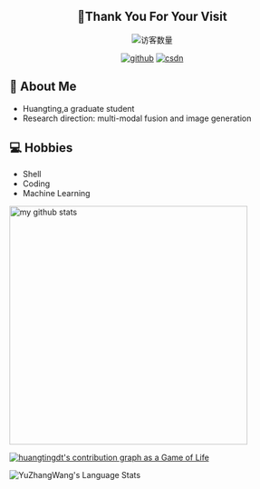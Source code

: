 <h2 align="center">👋Thank You For Your Visit</h2>
<div align="center">
<img src="https://profile-counter.glitch.me/Huangtingdt/count.svg" alt="访客数量">
</div>
  <p align="center">
    <a href="https://github.com/Huangtingdt/Huangtingdt"><img src="https://img.shields.io/badge/GitHub-ff79c6" alt="github"></a>
    <a href="https://blog.csdn.net/qq_43531216"><img src="https://img.shields.io/badge/CSDN-cf000e" alt="csdn"></a>
  </p>

## 🤵 About Me

  - Huangting,a graduate student
  - Research direction: multi-modal fusion and image generation

## 💻 Hobbies

  - Shell
  - Coding
  - Machine Learning





<p align="left">
<img src="https://github-readme-stats.vercel.app/api?username=ht0403&show_icons=true&theme=tokyonight" alt="my github stats" width="420"/>
</P>

  [![huangtingdt's contribution graph as a Game of Life](https://github4life.herokuapp.com/huangtingdt.gif)](https://github4life.herokuapp.com/ht0403)

![YuZhangWang's Language Stats](https://github-readme-stats.anuraghazra1.vercel.app/api/top-langs/?username=ht0403&show_icons=true)

